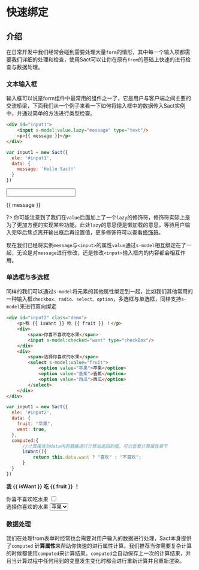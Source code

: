 # 快速绑定
## 介绍
在日常开发中我们经常会碰到需要处理大量`form`的情形，其中每一个输入项都需要我们详细的处理和检查，使用Sact可以让你在原有`from`的基础上快速的进行检查与数据处理。

### 文本输入框
输入框可以说是form组件中最常用的组件之一了，它是用户与客户端之间主要的交流桥梁，下面我们从一个例子来看一下如何将输入框中的数据传入Sact实例中，并通过简单的方法进行类型检查。


```html
<div id="input1">
    <input s-model:value.lazy="message" type="text"/>
    <p>{{ message }}</p>
</div>
```

```javascript
var input1 = new Sact({
  ele: '#input1',
  data: {
    message: 'Hello Sact!'
  }
})
```

<div id="input1" class="demo">
    <input s-model:value.lazy="message" type="text"/>
    <p>{{ message }}</p>
</div>

?> 你可能注意到了我们在`value`后面加上了一个`lazy`的修饰符，修饰符实际上是为了更加方便的实现某些功能。此处`lazy`的意思便是懒加载的意思，等待用户输入完毕后焦点离开输出框后再设置值，更多修饰符可以查看[修饰符]()。

现在我们已经将实例`message`与`<input>`的属性`value`通过`s-model`相互绑定在了一起，无论是对`message`进行修改，还是修改`<input>`输入框内的内容都会相互作用。

### 单选框与多选框

同样的我们可以通过`s-model`将元素的其他属性绑定到一起，比如我们其他常用的一种输入框`checkbox、radio、select、option`，多选框与单选框，同样支持`s-model`来进行双向绑定


```html
<div id="input2" class="demo">
    <p>我 {{ isWant }} 吃 {{ fruit }} ！</p>
    <div>
        <span>你喜不喜欢吃水果</span>
        <input s-model:checked="want" type="checkBox"/>
    </div>
    <div>
        <span>选择你喜欢的水果</span>
        <select s-model:value="fruit">
            <option value="苹果">苹果</option>
            <option value="香蕉">香蕉</option>
            <option value="西瓜">西瓜</option>
        </select>
    </div>
</div>
```

```javascript
var input1 = new Sact({
  ele: '#input2',
  data: {
    fruit: "苹果",
    want: true,
  },
  computed:{
      //计算属性对data内的数据进行计算后返回的值，可以查看计算属性章节
      isWant(){
          return this.data.want ? "喜欢" : "不喜欢";
      }
  }
})
```

<div id="input2" class="demo">
    <p style="font-weight:600">我 {{ isWant }} 吃 {{ fruit }} ！</p>
    <div class="demo-label">
    <span>你喜不喜欢吃水果</span>
    <input s-model:checked="want" type="checkBox"/>
    </div>
    <div class="demo-label">
    <span>选择你喜欢的水果</span>
    <select s-model:value="fruit">
        <option value="苹果">苹果</option>
        <option value="香蕉">香蕉</option>
        <option value="西瓜">西瓜</option>
    </select>
    </div>
</div>



### 数据处理

我们在处理from表单时经常也会需要对用户输入的数据进行处理，Sact本身提供了`computed` **计算属性**来帮助你快速的进行属性计算。我们推荐当你需要复杂计算的时候都使用`computed`来计算结果。`computed`会自动保存上一次的计算结果，并且当计算过程中任何用到的变量发生变化时都会进行重新计算并且重新渲染。


<script>
window.input1 = new Sact({
  ele: '#input1',
  data: {
    message: 'Hello Sact!'
  }
});
window.input2 = new Sact({
  ele: '#input2',
  data: {
    fruit: "苹果",
    want: true,
  },
  computed:{
      //计算属性对data内的数据进行计算后返回的值，可以查看计算属性章节
      isWant(){
          return this.data.want ? "喜欢" : "不喜欢";
      }
  }
});
</script>